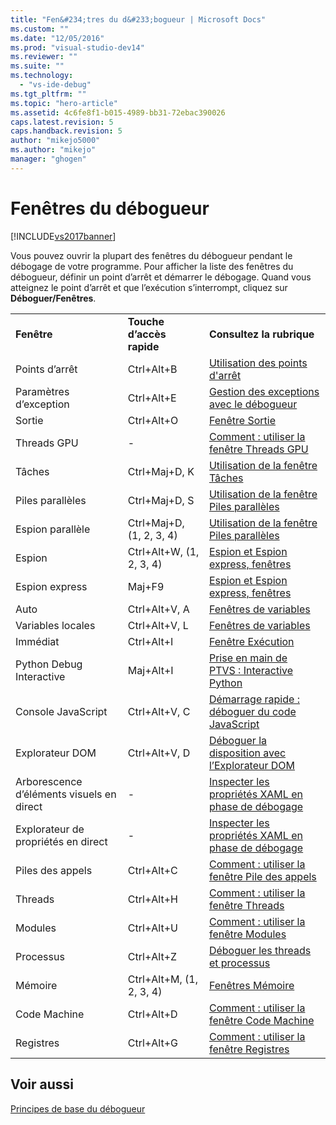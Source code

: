 ```yaml
---
title: "Fen&#234;tres du d&#233;bogueur | Microsoft Docs"
ms.custom: ""
ms.date: "12/05/2016"
ms.prod: "visual-studio-dev14"
ms.reviewer: ""
ms.suite: ""
ms.technology: 
  - "vs-ide-debug"
ms.tgt_pltfrm: ""
ms.topic: "hero-article"
ms.assetid: 4c6fe8f1-b015-4989-bb31-72ebac390026
caps.latest.revision: 5
caps.handback.revision: 5
author: "mikejo5000"
ms.author: "mikejo"
manager: "ghogen"
---
```

# Fen&#234;tres du d&#233;bogueur
[!INCLUDE[vs2017banner](../code-quality/includes/vs2017banner.md)]

Vous pouvez ouvrir la plupart des fenêtres du débogueur pendant le débogage de votre programme. Pour afficher la liste des fenêtres du débogueur, définir un point d’arrêt et démarrer le débogage. Quand vous atteignez le point d’arrêt et que l’exécution s’interrompt, cliquez sur **Déboguer\/Fenêtres**.  
  
||||  
|-|-|-|  
|**Fenêtre**|**Touche d’accès rapide**|**Consultez la rubrique**|  
|Points d’arrêt|Ctrl\+Alt\+B|[Utilisation des points d'arrêt](../debugger/using-breakpoints.md)|  
|Paramètres d’exception|Ctrl\+Alt\+E|[Gestion des exceptions avec le débogueur](../debugger/managing-exceptions-with-the-debugger.md)|  
|Sortie|Ctrl\+Alt\+O|[Fenêtre Sortie](../ide/reference/output-window.md)|  
|Threads GPU|\-|[Comment : utiliser la fenêtre Threads GPU](../Topic/How%20to:%20Use%20the%20GPU%20Threads%20Window.md)|  
|Tâches|Ctrl\+Maj\+D, K|[Utilisation de la fenêtre Tâches](../debugger/using-the-tasks-window.md)|  
|Piles parallèles|Ctrl\+Maj\+D, S|[Utilisation de la fenêtre Piles parallèles](../debugger/using-the-parallel-stacks-window.md)|  
|Espion parallèle|Ctrl\+Maj\+D, \(1, 2, 3, 4\)|[Utilisation de la fenêtre Piles parallèles](../debugger/using-the-parallel-stacks-window.md)|  
|Espion|Ctrl\+Alt\+W, \(1, 2, 3, 4\)|[Espion et Espion express, fenêtres](../debugger/watch-and-quickwatch-windows.md)|  
|Espion express|Maj\+F9|[Espion et Espion express, fenêtres](../debugger/watch-and-quickwatch-windows.md)|  
|Auto|Ctrl\+Alt\+V, A|[Fenêtres de variables](../Topic/Variable%20Windows.md)|  
|Variables locales|Ctrl\+Alt\+V, L|[Fenêtres de variables](../Topic/Variable%20Windows.md)|  
|Immédiat|Ctrl\+Alt\+I|[Fenêtre Exécution](../ide/reference/immediate-window.md)|  
|Python Debug Interactive|Maj\+Alt\+I|[Prise en main de PTVS : Interactive Python](../python/getting-started-with-ptvs-interactive-python.md)|  
|Console JavaScript|Ctrl\+Alt\+V, C|[Démarrage rapide : déboguer du code JavaScript](../debugger/quickstart-debug-javascript-using-the-console.md)|  
|Explorateur DOM|Ctrl\+Alt\+V, D|[Déboguer la disposition avec l’Explorateur DOM](../debugger/debug-layout-using-dom-explorer.md)|  
|Arborescence d’éléments visuels en direct|\-|[Inspecter les propriétés XAML en phase de débogage](../debugger/inspect-xaml-properties-while-debugging.md)|  
|Explorateur de propriétés en direct|\-|[Inspecter les propriétés XAML en phase de débogage](../debugger/inspect-xaml-properties-while-debugging.md)|  
|Piles des appels|Ctrl\+Alt\+C|[Comment : utiliser la fenêtre Pile des appels](../debugger/how-to-use-the-call-stack-window.md)|  
|Threads|Ctrl\+Alt\+H|[Comment : utiliser la fenêtre Threads](../debugger/how-to-use-the-threads-window.md)|  
|Modules|Ctrl\+Alt\+U|[Comment : utiliser la fenêtre Modules](../debugger/how-to-use-the-modules-window.md)|  
|Processus|Ctrl\+Alt\+Z|[Déboguer les threads et processus](../debugger/debug-threads-and-processes.md)|  
|Mémoire|Ctrl\+Alt\+M, \(1, 2, 3, 4\)|[Fenêtres Mémoire](../debugger/memory-windows.md)|  
|Code Machine|Ctrl\+Alt\+D|[Comment : utiliser la fenêtre Code Machine](../debugger/how-to-use-the-disassembly-window.md)|  
|Registres|Ctrl\+Alt\+G|[Comment : utiliser la fenêtre Registres](../debugger/how-to-use-the-registers-window.md)|  
  
## Voir aussi  
 [Principes de base du débogueur](../debugger/debugger-basics.md)